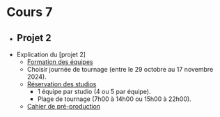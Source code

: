 # Cours 7




* ## Projet 2
* Explication du [projet 2]
  * [Formation des équipes](https://cmontmorency365-my.sharepoint.com/:w:/g/personal/flpilote_cmontmorency_qc_ca/EWARe1xWaRBKjEki4WRvD0UBga173W95fjX9bzgzUINTXA?e=y2hwrM)
  * Choisir journée de tournage (entre le 29 octobre au 17 novembre 2024).
  * [Réservation des studios](https://teamup.com/ks5tb2ed4b9yetgo9v)
    * 1 équipe par studio (4 ou 5 par équipe).
    * Plage de tournage (7h00 à 14h00 ou 15h00 à 22h00).
  * [Cahier de pré-production](https://cmontmorency365-my.sharepoint.com/:p:/g/personal/flpilote_cmontmorency_qc_ca/EROE8xk9chtLnZO33gl_hgMBOTZj9-KvitOQIIqjKQTZMw?e=wTnIyh)
